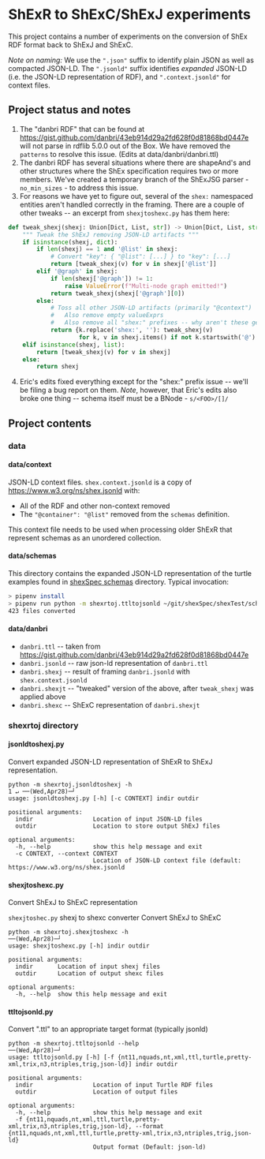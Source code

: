 # ShExR to ShExC/ShExJ experiments
This project contains a number of experiments on the conversion of ShEx RDF format back to ShExJ and ShExC.  

_Note on naming:_ We use the `".json"` suffix to identify plain JSON as well as compacted JSON-LD.  The `".jsonld"`
suffix identifies _expanded_ JSON-LD (i.e. the JSON-LD representation of RDF), and `".context.jsonld"` for context files.

## Project status and notes
1) The "danbri RDF" that can be found at https://gist.github.com/danbri/43eb914d29a2fd628f0d81868bd0447e will not parse in rdflib 5.0.0
out of the Box.  We have removed the `patterns` to resolve this issue.  (Edits at data/danbri/danbri.ttl)
2) The danbri RDF has several situations where there are shapeAnd's and other structures where the ShEx specification requires
two or more members.  We've created a temporary branch of the ShExJSG parser - `no_min_sizes` - to address this issue.
3) For reasons we have yet to figure out, several of the `shex:` namespaced entities aren't handled correctly in the framing.
There are a couple of other tweaks -- an excerpt from `shexjtoshexc.py` has them here:
```python
def tweak_shexj(shexj: Union[Dict, List, str]) -> Union[Dict, List, str]:
    """ Tweak the ShExJ removing JSON-LD artifacts """
    if isinstance(shexj, dict):
        if len(shexj) == 1 and '@list' in shexj:
            # Convert "key": { "@list": [...] } to "key": [...]
            return [tweak_shexj(v) for v in shexj['@list']]
        elif '@graph' in shexj:
            if len(shexj['@graph']) != 1:
                raise ValueError(f"Multi-node graph emitted!")
            return tweak_shexj(shexj['@graph'][0])
        else:
            # Toss all other JSON-LD artifacts (primarily "@context")
            #   Also remove empty valueExprs
            #   Also remove all "shex:" prefixes -- why aren't these getting converted?
            return {k.replace('shex:', ''): tweak_shexj(v)
                    for k, v in shexj.items() if not k.startswith('@') and not (k == 'valueExpr' and not v)}
    elif isinstance(shexj, list):
        return [tweak_shexj(v) for v in shexj]
    else:
        return shexj
```
4. Eric's edits fixed everything except for the "shex:" prefix issue -- we'll be filing a bug report on them. _Note_, however, 
that Eric's edits also broke one thing -- schema itself must be a BNode -  `s/<FOO>/[]/`


## Project contents
### data
#### data/context
JSON-LD context files. `shex.context.jsonld` is a copy of https://www.w3.org/ns/shex.jsonld with:
* All of the RDF and other non-context removed
* The `"@container": "@list"` removed from the `schemas` definition.

This context file needs to be used when processing older ShExR that represent schemas as an unordered collection.

#### data/schemas
This directory contains the expanded JSON-LD representation of the turtle examples found in 
[shexSpec schemas](https://github.com/shexSpec/shexTest/tree/main/schemas) directory. Typical invocation:
```bash
> pipenv install
> pipenv run python -m shexrtoj.ttltojsonld ~/git/shexSpec/shexTest/schemas data/schemas                                                                                                                                            2 ↵ ──(Wed,Apr28)─┘
423 files converted
```

#### data/danbri
* `danbri.ttl` -- taken from https://gist.github.com/danbri/43eb914d29a2fd628f0d81868bd0447e
* `danbri.jsonld` -- raw json-ld representation of `danbri.ttl`
* `danbri.shexj` -- result of framing `danbri.jsonld` with `shex.context.jsonld`
* `danbri.shexjt` -- "tweaked" version of the above, after `tweak_shexj` was applied above
* `danbri.shexc` -- ShExC representation of `danbri.shexjt`

### shexrtoj directory

#### jsonldtoshexj.py
Convert expanded JSON-LD representation of ShExR to ShExJ representation.   
```text
python -m shexrtoj.jsonldtoshexj -h                                                                                                                                                                                    1 ↵ ──(Wed,Apr28)─┘
usage: jsonldtoshexj.py [-h] [-c CONTEXT] indir outdir

positional arguments:
  indir                 Location of input JSON-LD files
  outdir                Location to store output ShExJ files

optional arguments:
  -h, --help            show this help message and exit
  -c CONTEXT, --context CONTEXT
                        Location of JSON-LD context file (default: https://www.w3.org/ns/shex.jsonld

```
#### shexjtoshexc.py
Convert ShExJ to ShExC representation

 `shexjtoshec.py` shexj to shexc converter
Convert ShExJ to ShExC
```text
python -m shexrtoj.shexjtoshexc -h                                                                                                                                                                                         ──(Wed,Apr28)─┘
usage: shexjtoshexc.py [-h] indir outdir

positional arguments:
  indir       Location of input shexj files
  outdir      Location of output shexc files

optional arguments:
  -h, --help  show this help message and exit
```
#### ttltojsonld.py
Convert ".ttl" to an appropriate target format (typically jsonld)
```text
python -m shexrtoj.ttltojsonld --help                                                                                                                                                                                      ──(Wed,Apr28)─┘
usage: ttltojsonld.py [-h] [-f {nt11,nquads,nt,xml,ttl,turtle,pretty-xml,trix,n3,ntriples,trig,json-ld}] indir outdir

positional arguments:
  indir                 Location of input Turtle RDF files
  outdir                Location of output files

optional arguments:
  -h, --help            show this help message and exit
  -f {nt11,nquads,nt,xml,ttl,turtle,pretty-xml,trix,n3,ntriples,trig,json-ld}, --format {nt11,nquads,nt,xml,ttl,turtle,pretty-xml,trix,n3,ntriples,trig,json-ld}
                        Output format (Default: json-ld)
```
